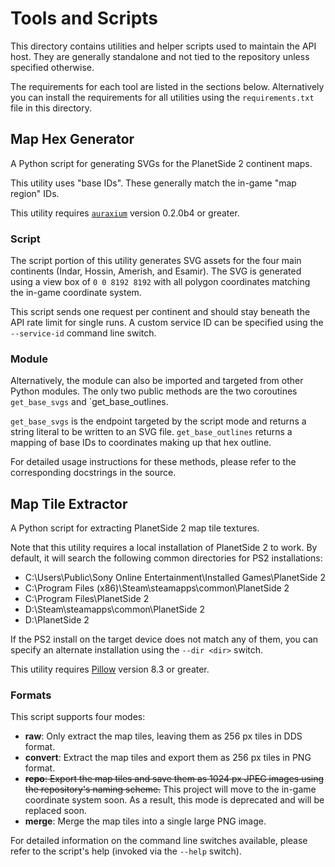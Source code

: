 # Tools and Scripts

This directory contains utilities and helper scripts used to maintain the API host. They are generally standalone and not tied to the repository unless specified otherwise.

The requirements for each tool are listed in the sections below. Alternatively you can install the requirements for all utilities using the `requirements.txt` file in this directory.

## Map Hex Generator

A Python script for generating SVGs for the PlanetSide 2 continent maps.

This utility uses "base IDs". These generally match the in-game "map region" IDs.

This utility requires [`auraxium`](https://github.com/leonhard-s/auraxium) version 0.2.0b4 or greater.

### Script

The script portion of this utility generates SVG assets for the four main continents (Indar, Hossin, Amerish, and Esamir). The SVG is generated using a view box of `0 0 8192 8192` with all polygon coordinates matching the in-game coordinate system.

This script sends one request per continent and should stay beneath the API rate limit for single runs. A custom service ID can be specified using the `--service-id` command line switch.

### Module

Alternatively, the module can also be imported and targeted from other Python modules. The only two public methods are the two coroutines `get_base_svgs` and `get_base_outlines.

`get_base_svgs` is the endpoint targeted by the script mode and returns a string literal to be written to an SVG file. `get_base_outlines` returns a mapping of base IDs to coordinates making up that hex outline.

For detailed usage instructions for these methods, please refer to the
corresponding docstrings in the source.

## Map Tile Extractor

A Python script for extracting PlanetSide 2 map tile textures.

Note that this utility requires a local installation of PlanetSide 2 to work. By default, it will search the following common directories for PS2 installations:

- C:\Users\Public\Sony Online Entertainment\Installed Games\PlanetSide 2
- C:\Program Files (x86)\Steam\steamapps\common\PlanetSide 2
- C:\Program Files\PlanetSide 2
- D:\Steam\steamapps\common\PlanetSide 2
- D:\PlanetSide 2

If the PS2 install on the target device does not match any of them, you can specify an alternate installation using the `--dir <dir>` switch.

This utility requires [Pillow](https://python-pillow.org/) version 8.3 or greater.

### Formats

This script supports four modes:

- **raw**: Only extract the map tiles, leaving them as 256 px tiles in DDS format.
- **convert**: Extract the map tiles and export them as 256 px tiles in PNG format.
- ~~**repo**: Export the map tiles and save them as 1024 px JPEG images using the repository's naming scheme.~~ This project will move to the in-game coordinate system soon. As a result, this mode is deprecated and will be replaced soon.
- **merge**: Merge the map tiles into a single large PNG image.

For detailed information on the command line switches available, please refer to the script's help (invoked via the `--help` switch).
